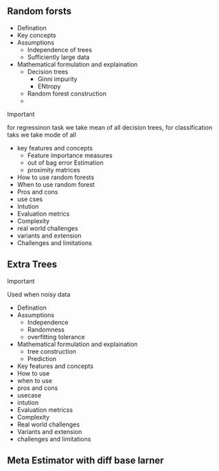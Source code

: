 ## Random forsts
- Defination
- Key concepts
- Assumptions
  - Independence of trees
  - Sufficiently large data
- Mathematical formulation and explaination
  - Decision trees
    - Ginni impurity
    - ENtropy
  - Random forest construction
  - 
> [!IMPORTANT]
> for regressinon task  we take mean of all decision trees,
> for classification taks we take mode of all

- key features and concepts
  - Feature importance measures
  - out of bag error Estimation
  - proximity matrices
- How to use random forests
- When to use random forest
- Pros and cons
- use cses
- Intution
- Evaluation metrics
- Complexity
- real world challenges
- variants and extension
- Challenges and limitations

## Extra Trees

> [!IMPORTANT]
> Used when noisy data


- Defination
- Assumptions
  - Independence
  - Randomness
  - overfitting tolerance
- Mathematical formulation and explaination
  - tree construction
  - Prediction
- Key features and concepts
- How to use
- when to use
- pros and cons
- usecase
- intution
- Evaluation metricss
- Complexity
- Real world challenges
- Variants and extension
- challenges and limitations

## Meta Estimator with diff base larner

